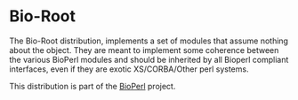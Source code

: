 Bio-Root
========

The Bio-Root distribution, implements a set of modules that assume nothing about
the object. They are meant to implement some coherence between the various
BioPerl modules and should be inherited by all Bioperl compliant interfaces,
even if they are exotic XS/CORBA/Other perl systems.

This distribution is part of the [BioPerl](http://www.bioperl.org/) project.
